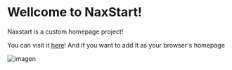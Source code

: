 <h1>Wellcome to NaxStart!</h1>
Naxstart is a custom homepage project!

You can visit it [here](https://lexizzi.github.io/NaxStart/homepage.html)! And if you want to add it as your browser's homepage


![imagen](https://github.com/LexizzI/NaxStart/assets/148376303/53c54711-e6b4-44f9-bdfd-9d064df3969e)
